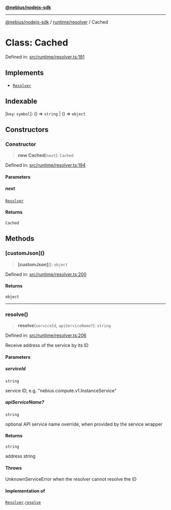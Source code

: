 [**@nebius/nodejs-sdk**](../../../README.md)

***

[@nebius/nodejs-sdk](../../../README.md) / [runtime/resolver](../README.md) / Cached

# Class: Cached

Defined in: [src/runtime/resolver.ts:191](https://github.com/nebius/nodejs-sdk/blob/a37d220b2851e3bf0d396cb03828d544f584df45/src/runtime/resolver.ts#L191)

## Implements

- [`Resolver`](../interfaces/Resolver.md)

## Indexable

\[`key`: `symbol`\]: () => `string` \| () => `object`

## Constructors

### Constructor

> **new Cached**(`next`): `Cached`

Defined in: [src/runtime/resolver.ts:194](https://github.com/nebius/nodejs-sdk/blob/a37d220b2851e3bf0d396cb03828d544f584df45/src/runtime/resolver.ts#L194)

#### Parameters

##### next

[`Resolver`](../interfaces/Resolver.md)

#### Returns

`Cached`

## Methods

### \[customJson\]()

> **\[customJson\]**(): `object`

Defined in: [src/runtime/resolver.ts:200](https://github.com/nebius/nodejs-sdk/blob/a37d220b2851e3bf0d396cb03828d544f584df45/src/runtime/resolver.ts#L200)

#### Returns

`object`

***

### resolve()

> **resolve**(`serviceId`, `apiServiceName?`): `string`

Defined in: [src/runtime/resolver.ts:206](https://github.com/nebius/nodejs-sdk/blob/a37d220b2851e3bf0d396cb03828d544f584df45/src/runtime/resolver.ts#L206)

Receive address of the service by its ID

#### Parameters

##### serviceId

`string`

service ID, e.g. "nebius.compute.v1.InstanceService"

##### apiServiceName?

`string`

optional API service name override, when provided by the service wrapper

#### Returns

`string`

address string

#### Throws

UnknownServiceError when the resolver cannot resolve the ID

#### Implementation of

[`Resolver`](../interfaces/Resolver.md).[`resolve`](../interfaces/Resolver.md#resolve)
